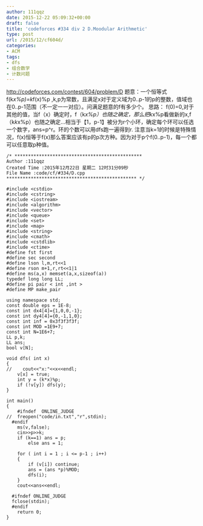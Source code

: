 ```yaml
---
author: 111qqz
date: 2015-12-22 05:09:32+00:00
draft: false
title: 'codeforces #334 div 2 D.Moodular Arithmetic'
type: post
url: /2015/12/cf604d/
categories:
- ACM
tags:
- dfs
- 组合数学
- 计数问题
---
```


http://codeforces.com/contest/604/problem/D
题意：一个恒等式 f(k*x%p)=k*f(x)%p ,k,p为常数，且满足x对于定义域为0..p-1的p的整数，值域也在0..p-1范围（不一定一一对应）。问满足题意的f有多少个。
思路： 
f(0)=0,对于其他的值，当f（x）确定时，f（k*x%p）也随之确定，那么把k*x%p看做新的x,f（k*k*x%p）也随之确定...相当于【1，p-1】被分为r个小环，确定每个环可以任选一个数字，ans=p^r。环的个数可以用dfs跑一遍得到r.
注意当k=1的时候是特殊情况，f(x)恒等于f(x)那么答案应该有p的p次方种。因为对于p个f(0..p-1)，每一个都可以任意取p种值。

 

    
    /* ***********************************************
    Author :111qqz
    Created Time :2015年12月22日 星期二 12时31分09秒
    File Name :code/cf/#334/D.cpp
    ************************************************ */
    
    #include <cstdio>
    #include <cstring>
    #include <iostream>
    #include <algorithm>
    #include <vector>
    #include <queue>
    #include <set>
    #include <map>
    #include <string>
    #include <cmath>
    #include <cstdlib>
    #include <ctime>
    #define fst first
    #define sec second
    #define lson l,m,rt<<1
    #define rson m+1,r,rt<<1|1
    #define ms(a,x) memset(a,x,sizeof(a))
    typedef long long LL;
    #define pi pair < int ,int >
    #define MP make_pair
    
    using namespace std;
    const double eps = 1E-8;
    const int dx4[4]={1,0,0,-1};
    const int dy4[4]={0,-1,1,0};
    const int inf = 0x3f3f3f3f;
    const int MOD =1E9+7;
    const int N=1E6+7;
    LL p,k;
    LL ans;
    bool v[N];
    
    void dfs( int x)
    {
    //    cout<<"x:"<<x<<endl;
        v[x] = true;
        int y = (k*x)%p;
        if (!v[y]) dfs(y);
    }
    
    int main()
    {
    	#ifndef  ONLINE_JUDGE 
    //	freopen("code/in.txt","r",stdin);
      #endif    
    	ms(v,false);
    	cin>>p>>k;
    	if (k==1) ans = p;
    	    else ans = 1;
    	
    	for ( int i = 1 ; i <= p-1 ; i++)
    	{
    	    if (v[i]) continue;
    	    ans = (ans *p)%MOD;
    	    dfs(i);
    	}
    	cout<<ans<<endl;
    
      #ifndef ONLINE_JUDGE  
      fclose(stdin);
      #endif
        return 0;
    }
    



